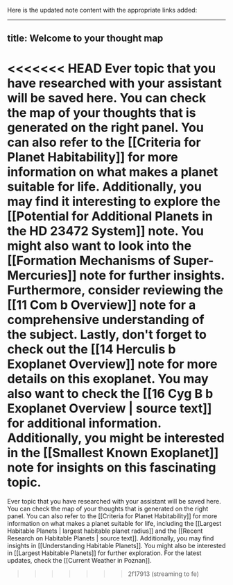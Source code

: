 Here is the updated note content with the appropriate links added:

---
title: Welcome to your thought map
---

<<<<<<< HEAD
Ever topic that you have researched with your assistant will be saved here. You can check the map of your thoughts that is generated on the right panel. You can also refer to the [[Criteria for Planet Habitability]] for more information on what makes a planet suitable for life. Additionally, you may find it interesting to explore the [[Potential for Additional Planets in the HD 23472 System]] note. You might also want to look into the [[Formation Mechanisms of Super-Mercuries]] note for further insights. Furthermore, consider reviewing the [[11 Com b Overview]] note for a comprehensive understanding of the subject. Lastly, don't forget to check out the [[14 Herculis b Exoplanet Overview]] note for more details on this exoplanet. You may also want to check the [[16 Cyg B b Exoplanet Overview | source text]] for additional information. Additionally, you might be interested in the [[Smallest Known Exoplanet]] note for insights on this fascinating topic.
=======
Ever topic that you have researched with your assistant will be saved here. You can check the map of your thoughts that is generated on the right panel. You can also refer to the [[Criteria for Planet Habitability]] for more information on what makes a planet suitable for life, including the [[Largest Habitable Planets | largest habitable planet radius]] and the [[Recent Research on Habitable Planets | source text]]. Additionally, you may find insights in [[Understanding Habitable Planets]]. You might also be interested in [[Largest Habitable Planets]] for further exploration. For the latest updates, check the [[Current Weather in Poznan]].
>>>>>>> 2f17913 (streaming to fe)
